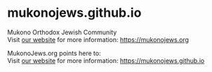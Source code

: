 # mukonojews.github.io

Mukono Orthodox Jewish Community  
Visit <a href="https://mukonojews.org" target="_blank">our website</a> for more information: https://mukonojews.org  

MukonoJews.org points here to:  
Visit <a href="https://mukonojews.github.io" target="_blank">our website</a> for more information: https://mukonojews.github.io  
